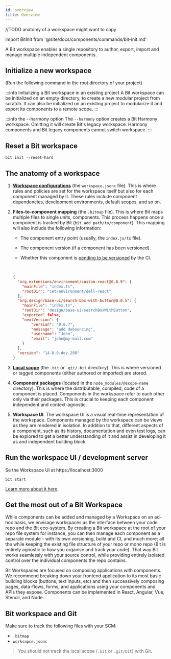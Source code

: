 ```yaml
---
id: overview
title: Overview
---
```


//TODO anatomy of a workspace might want to copy

import BitInit from '@site/docs/components/commands/bit-init.md'

A Bit workspace enables a single repository to author, export, import and manage multiple independent components.

## Initialize a new workspace

(Run the following command in the root directory of your project)

<BitInit />

:::info Initializing a Bit workspace in an existing project
A Bit workspace can be initialized on an empty directory, to create a new modular project from scratch.
It can also be initialized on an existing project to modularize it and export its components to a remote scope.
:::

:::info the --harmony option
The `--harmony` option creates a Bit Harmony workspace. Omitting it will create Bit's legacy workspace.
Harmony components and Bit legacy components cannot switch workspace.
:::

## Reset a Bit workspace

```shell
bit init --reset-hard
```

## The anatomy of a workspace

1. [**Workspace configurations**](/building-with-bit/workspace) (the `workspace.jsonc` file).
   This is where rules and policies are set for the workspace itself but also for each component managed by it.
   These rules include component dependencies, development environments, default scopes, and so on.

2. **Files-to-component mapping** (the `.bitmap` file). This is where Bit maps multiple files to single units, components. This process happens once a component is tracked by Bit (`bit add path/to/component`). This mapping will also include the following information:

   - The component entry point (usually, the `index.js/ts` file).
   - The component version (if a component has been versioned).
   - Whether this component is [pending to be versioned](/building-with-bit/versioning-components) by the CI.

     <br />

   ```json title="An example .bitmap file"
   {
     "org.extensions/environment/custom-react@0.0.9": {
       "mainFile": "index.ts",
       "rootDir": "cet/environment/dell-react"
     },
     "org.design/base-ui/search-box-with-button@0.0.5": {
       "mainFile": "index.ts",
       "rootDir": "design/base-ui/searchBoxWithButton",
       "exported" false,
       "nextVersion": {
           "version": "0.0.7",
           "message": "add debouncing",
           "username": "John",
           "email": "john@my-mail.com"
       }
     },
     "version": "14.8.9-dev.298"
   }
   ```

3. [**Local scope**](/building-with-bit/scope/overview#local-scope) (the `.bit` or `.git/.bit` directory). This is where versioned or tagged components (either authored or imported) are stored.

4. **Component packages** (located in the `node_modules/@scope-name` directory). This is where the distributable, compiled, code of a component is placed. Components in the workspace refer to each other only via their packages. This is crucial to keeping each component independent and context-agnostic.

5. **Workspace UI**. The workspace UI is a visual real-time representation of the workspace.
   Components managed by the workspace can be views as they are rendered in isolation.
   In addition to that, different aspects of a component, such as its history, documentation and even test logs, can be explored to get a better understanding of it and assist in developing it as and independent building block.

## Run the workspace UI / development server

Se the Workspace UI at https://localhost:3000

```shell
bit start
```

[Learn more about it here](/building-with-bit/workspace).

## Get the most out of a Bit Workspace

While components can be added and managed by a Workspace on an ad-hoc basis, we envisage workspaces as the interface between your code repo and the Bit eco-system. By creating a Bit workspace at the root of your repo file system for instance, you can then manage each component as a separate module - with its own versioning, build and CI, and much more; all the while keeping the existing file structure of your repo or mono repo (Bit is entirely agnostic to how you organise and track your code). That way Bit works seamlessly with your source control, while providing entirely isolated control over the individual components the repo contains.

Bit Workspaces are focused on composing applications with components. We recommend breaking down your frontend application to its most basic building blocks (buttons, text inputs, etc) and then successively composing pages, data-flows, forms, and applications using your components and APIs they expose. Components can be implemented in React, Angular, Vue, Stencil, and Node.

## Bit workspace and Git

Make sure to track the following files with your SCM:

- `.bitmap`
- `worksapce.jsonc`

> You should not track the local scope (`.bit` or `.git/bit`) with Git.
